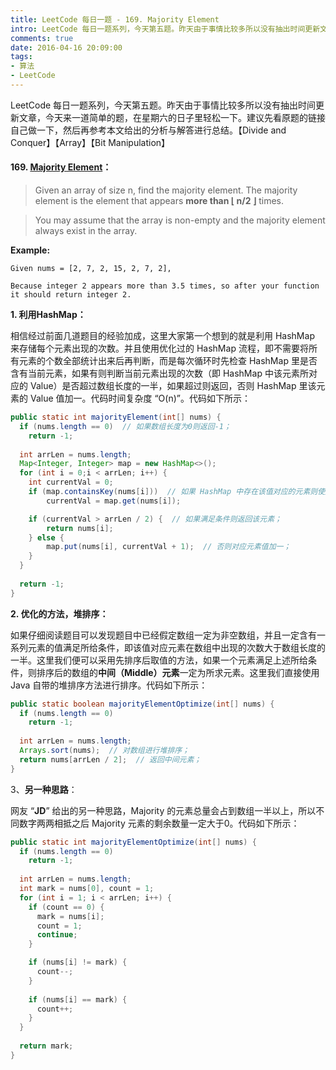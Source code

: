 ```yaml
---
title: LeetCode 每日一题 - 169. Majority Element
intro: LeetCode 每日一题系列，今天第五题。昨天由于事情比较多所以没有抽出时间更新文章，今天来一道简单的题，在星期六的日子里轻松一下。建议先看原题的链接自己做一下，然后再参考本文给出的分析与解答进行总结。【Divide and Conquer】【Array】【Bit Manipulation】
comments: true
date: 2016-04-16 20:09:00
tags:
- 算法
- LeetCode
---
```


LeetCode 每日一题系列，今天第五题。昨天由于事情比较多所以没有抽出时间更新文章，今天来一道简单的题，在星期六的日子里轻松一下。建议先看原题的链接自己做一下，然后再参考本文给出的分析与解答进行总结。【Divide and Conquer】【Array】【Bit Manipulation】

#### 169. [Majority Element](https://leetcode.com/problems/majority-element/)：


> Given an array of size n, find the majority element. The majority element is the element that appears **more than ⌊ n/2 ⌋** times.

> You may assume that the array is non-empty and the majority element always exist in the array.

<strong>Example:</strong>

```text
Given nums = [2, 7, 2, 15, 2, 7, 2],

Because integer 2 appears more than 3.5 times, so after your function it should return integer 2.
```

**1. 利用HashMap：**

相信经过前面几道题目的经验加成，这里大家第一个想到的就是利用 HashMap 来存储每个元素出现的次数。并且使用优化过的 HashMap 流程，即不需要将所有元素的个数全部统计出来后再判断，而是每次循环时先检查 HashMap 里是否含有当前元素，如果有则判断当前元素出现的次数（即 HashMap 中该元素所对应的 Value）是否超过数组长度的一半，如果超过则返回，否则 HashMap 里该元素的 Value 值加一。代码时间复杂度 “O(n)”。代码如下所示：

```java
public static int majorityElement(int[] nums) {
  if (nums.length == 0)  // 如果数组长度为0则返回-1；
  	return -1;
  
  int arrLen = nums.length;
  Map<Integer, Integer> map = new HashMap<>();
  for (int i = 0;i < arrLen; i++) {
  	int currentVal = 0;
  	if (map.containsKey(nums[i]))  // 如果 HashMap 中存在该值对应的元素则使用该值；
  		currentVal = map.get(nums[i]);

  	if (currentVal > arrLen / 2) {  // 如果满足条件则返回该元素；
  		return nums[i];
  	} else {
  		map.put(nums[i], currentVal + 1);  // 否则对应元素值加一；
  	}
  }
  
  return -1;
}
```



**2. 优化的方法，堆排序：**

如果仔细阅读题目可以发现题目中已经假定数组一定为非空数组，并且一定含有一系列元素的值满足所给条件，即该值对应元素在数组中出现的次数大于数组长度的一半。这里我们便可以采用先排序后取值的方法，如果一个元素满足上述所给条件，则排序后的数组的**中间（Middle）元素**一定为所求元素。这里我们直接使用 Java 自带的堆排序方法进行排序。代码如下所示：

```java
public static boolean majorityElementOptimize(int[] nums) {
  if (nums.length == 0)
    return -1;
  
  int arrLen = nums.length;
  Arrays.sort(nums);  // 对数组进行堆排序；
  return nums[arrLen / 2];  // 返回中间元素；
}
```


3、**另一种思路**：

网友 “**JD**” 给出的另一种思路，Majority 的元素总量会占到数组一半以上，所以不同数字两两相抵之后 Majority 元素的剩余数量一定大于0。代码如下所示：

```java
public static int majorityElementOptimize(int[] nums) {
  if (nums.length == 0)
    return -1;
  
  int arrLen = nums.length;
  int mark = nums[0], count = 1;
  for (int i = 1; i < arrLen; i++) {
    if (count == 0) {
      mark = nums[i];
      count = 1;
      continue;
    }

    if (nums[i] != mark) {
      count--;
    }
    
    if (nums[i] == mark) {
      count++;
    }
  }
  
  return mark;
}
```
